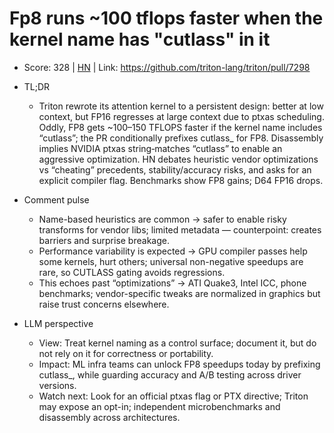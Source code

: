 # Fp8 runs ~100 tflops faster when the kernel name has "cutlass" in it

- Score: 328 | [HN](https://news.ycombinator.com/item?id=45458948) | Link: https://github.com/triton-lang/triton/pull/7298

- TL;DR
    - Triton rewrote its attention kernel to a persistent design: better at low context, but FP16 regresses at large context due to ptxas scheduling. Oddly, FP8 gets ~100–150 TFLOPS faster if the kernel name includes “cutlass”; the PR conditionally prefixes cutlass_ for FP8. Disassembly implies NVIDIA ptxas string‑matches “cutlass” to enable an aggressive optimization. HN debates heuristic vendor optimizations vs “cheating” precedents, stability/accuracy risks, and asks for an explicit compiler flag. Benchmarks show FP8 gains; D64 FP16 drops.

- Comment pulse
    - Name-based heuristics are common → safer to enable risky transforms for vendor libs; limited metadata — counterpoint: creates barriers and surprise breakage.
    - Performance variability is expected → GPU compiler passes help some kernels, hurt others; universal non-negative speedups are rare, so CUTLASS gating avoids regressions.
    - This echoes past “optimizations” → ATI Quake3, Intel ICC, phone benchmarks; vendor-specific tweaks are normalized in graphics but raise trust concerns elsewhere.

- LLM perspective
    - View: Treat kernel naming as a control surface; document it, but do not rely on it for correctness or portability.
    - Impact: ML infra teams can unlock FP8 speedups today by prefixing cutlass_, while guarding accuracy and A/B testing across driver versions.
    - Watch next: Look for an official ptxas flag or PTX directive; Triton may expose an opt-in; independent microbenchmarks and disassembly across architectures.

